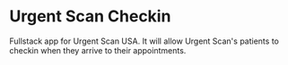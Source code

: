 # Urgent Scan Checkin

Fullstack app for Urgent Scan USA. It will allow Urgent Scan's patients to checkin when they arrive to their appointments.
